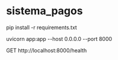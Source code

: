 # sistema_pagos

pip install -r requirements.txt

uvicorn app:app --host 0.0.0.0 --port 8000

GET http://localhost:8000/health